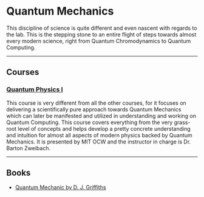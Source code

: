 # Quantum Mechanics 

This discipline of science is quite different and even nascent with regards to the lab. This is the stepping stone to an entire flight of steps towards almost every modern science, right from Quantum Chromodynamics to Quantum Computing.

---

## Courses
### [Quantum Physics I](https://ocw.mit.edu/courses/physics/8-04-quantum-physics-i-spring-2016/)
This course is very different from all the other courses, for it focuses on delivering a scientifically pure approach towards Quantum Mechanics which can later be manifested and utilized in understanding and working on Quantum Computing. This course covers everything from the very grass-root level of concepts and helps develop a pretty concrete understanding and intuition for almost all aspects of modern physics backed by Quantum Mechanics. It is presented by MIT OCW and the instructor in charge is Dr. Barton Zweibach.

---

## Books
 * [Quantum Mechanic by D. J. Griffiths](https://github.com/GlazeDonuts/resources/raw/aditya/quantum-mechanics/books/Quantum%20Mehcanics%20by%20D.%20J.%20Griffiths.pdf)
